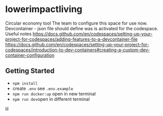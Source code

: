 # lowerimpactliving
Circular economy tool
The team to configure this space for use now.
Devcontainer - json file should define was is activated for the codespace.
Useful notes
https://docs.github.com/en/codespaces/setting-up-your-project-for-codespaces/adding-features-to-a-devcontainer-file
https://docs.github.com/en/codespaces/setting-up-your-project-for-codespaces/introduction-to-dev-containers#creating-a-custom-dev-container-configuration

## Getting Started

  - `npm install`
  - create `.env` see `.env.example`
  - `npm run docker:up` open in new terminal
  - `npm run dev`open in different terminal

lil
